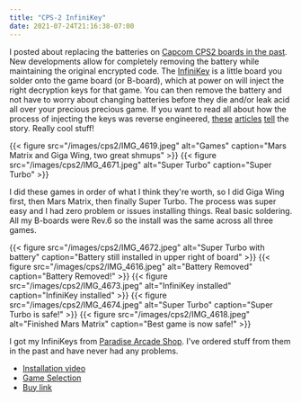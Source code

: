 ```yaml
---
title: "CPS-2 InfiniKey"
date: 2021-07-24T21:16:38-07:00
---
```


I posted about replacing the batteries on [Capcom CPS2 boards in the past](/posts/cps-2-suicide-batteries). New developments allow for completely removing the battery while maintaining the original encrypted code. The [InfiniKey](https://paradisearcadeshop.com/products/undamned-infinikey-cps2-by-ud-game-tech) is a little board you solder onto the game board (or B-board), which at power on will inject the right decryption keys for that game. You can then remove the battery and not have to worry about changing batteries before they die and/or leak acid all over your precious precious game. If you want to read all about how the process of injecting the keys was reverse engineered, [these](http://arcadehacker.blogspot.com/2017/03/a-journey-into-capcoms-cps2-silicon.html) [articles](https://arcadehacker.blogspot.com/2018/01/a-journey-into-capcoms-cps2-silicon.html) [tell](http://arcadehacker.blogspot.com/2018/05/a-journey-into-capcoms-cps2-silicon-part3.html) the story. Really cool stuff!

{{< figure src="/images/cps2/IMG_4619.jpeg" alt="Games" caption="Mars Matrix and Giga Wing, two great shmups" >}}
{{< figure src="/images/cps2/IMG_4671.jpeg" alt="Super Turbo" caption="Super Turbo" >}}

I did these games in order of what I think they're worth, so I did Giga Wing first, then Mars Matrix, then finally Super Turbo. The process was super easy and I had zero problem or issues installing things. Real basic soldering. All my B-boards were Rev.6 so the install was the same across all three games. 

{{< figure src="/images/cps2/IMG_4672.jpeg" alt="Super Turbo with battery" caption="Battery still installed in upper right of board" >}}
{{< figure src="/images/cps2/IMG_4616.jpeg" alt="Battery Removed" caption="Battery Removed!" >}}
{{< figure src="/images/cps2/IMG_4673.jpeg" alt="InfiniKey installed" caption="InfiniKey installed" >}}
{{< figure src="/images/cps2/IMG_4674.jpeg" alt="Super Turbo" caption="Super Turbo is safe!" >}}
{{< figure src="/images/cps2/IMG_4618.jpeg" alt="Finished Mars Matrix" caption="Best game is now safe!" >}}

I got my InfiniKeys from [Paradise Arcade Shop](https://paradisearcadeshop.com/). I've ordered stuff from them in the past and have never had any problems.

- [Installation video](https://www.youtube.com/watch?v=fZhu1_3AYHk)
- [Game Selection](https://cdn.shopify.com/s/files/1/0399/1689/6418/files/InfiniKeyCPS2_GameSelect.pdf?v=1592592684)
- [Buy link](https://paradisearcadeshop.com/products/undamned-infinikey-cps2-by-ud-game-tech)
